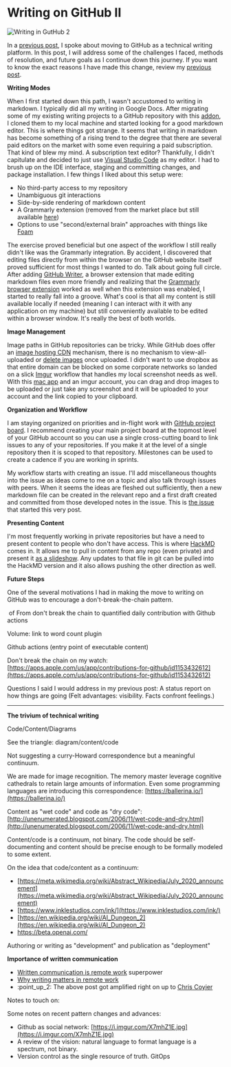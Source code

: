 # Writing on GitHub II

![Writing in GutHub 2](https://i.imgur.com/7q9dp9A.png)

In a [previous post](https://medium.com/@justiceconder/writing-on-github-c35ddd12bfd8), I spoke about moving to GitHub as a technical writing platform. In this post, I will address some of the challenges I faced, methods of resolution, and future goals as I continue down this journey. If you want to know the exact reasons I have made this change, review my [previous post](https://medium.com/@justiceconder/writing-on-github-c35ddd12bfd8).

**Writing Modes**

When I first started down this path, I wasn't accustomed to writing in markdown. I typically did all my writing in Google Docs. After migrating some of my existing writing projects to a GitHub repository with this [addon](https://www.buymeacoffee.com/docstomarkdown), I cloned them to my local machine and started looking for a good markdown editor. This is where things got strange. It seems that writing in markdown has become something of a rising trend to the degree that there are several paid editors on the market with some even requiring a paid subscription. That kind of blew my mind. A subscription text editor? Thankfully, I didn't capitulate and decided to just use [Visual Studio Code](https://code.visualstudio.com/) as my editor. I had to brush up on the IDE interface, staging and committing changes, and package installation. I few things I liked about this setup were:

*   No third-party access to my repository
*   Unambiguous git interactions
*   Side-by-side rendering of markdown content
*   A Grammarly extension (removed from the market place but still available [here](https://github.com/znck/grammarly/releases/tag/v0.12.2))
*   Options to use "second/external brain" approaches with things like [Foam](https://foambubble.github.io/foam/)

The exercise proved beneficial but one aspect of the workflow I still really didn't like was the Grammarly integration. By accident, I discovered that editing files directly from within the browser on the GitHub website itself proved sufficient for most things I wanted to do. Talk about going full circle. After adding [GitHub Writer](https://github.com/ckeditor/github-writer), a browser extension that made editing markdown files even more friendly and realizing that the [Grammarly browser extension](https://support.grammarly.com/hc/en-us/articles/115000091552-Install-the-Grammarly-browser-extension) worked as well when this extension was enabled, I started to really fall into a groove. What's cool is that all my content is still available locally if needed (meaning I can interact with it with any application on my machine) but still conveniently available to be edited within a browser window. It's really the best of both worlds.

**Image Management**

Image paths in GitHub repositories can be tricky. While GitHub does offer an [image hosting CDN](https://gist.github.com/vinkla/dca76249ba6b73c5dd66a4e986df4c8d) mechanism, there is no mechanism to view-all-uploaded or [delete images](https://stackoverflow.com/questions/33215211/github-how-do-i-delete-an-attachment-in-github-issues) once uploaded. I didn't want to use dropbox as that entire domain can be blocked on some corporate networks so landed on a slick [Imgur](https://imgur.com/) workflow that handles my local screenshot needs as well. With this [mac app](https://github.com/mileswd/mac2imgur) and an imgur account, you can drag and drop images to be uploaded or just take any screenshot and it will be uploaded to your account and the link copied to your clipboard.

**Organization and Workflow**

I am staying organized on priorities and in-flight work with [GitHub project board](https://github.com/features/project-management/). I recommend creating your main project board at the topmost level of your GitHub account so you can use a single cross-cutting board to link issues to any of your repositories. If you make it at the level of a single repository then it is scoped to that repository. Milestones can be used to create a cadence if you are working in sprints. 

My workflow starts with creating an issue. I'll add miscellaneous thoughts into the issue as ideas come to me on a topic and also talk through issues with peers. When it seems the ideas are fleshed out sufficiently, then a new markdown file can be created in the relevant repo and a first draft created and committed from those developed notes in the issue. This is [the issue](https://github.com/singularityhacker/Content/issues/2) that started this very post.

**Presenting Content**

I'm most frequently working in private repositories but have a need to present content to people who don't have access. This is where [HackMD](https://hackmd.io/) comes in. It allows me to pull in content from any repo (even private) and present it [as a slideshow](https://hackmd.io/c/tutorials/%2Fs%2Fhow-to-create-slide-deck). Any updates to that file in git can be pulled into the HackMD version and it also allows pushing the other direction as well.

**Future Steps**

One of the several motivations I had in making the move to writing on GitHub was to encourage a don't-break-the-chain pattern. 

 of From don't break the chain to quantified daily contribution with Github actions

Volume: link to word count plugin

Github actions (entry point of executable content)

Don't break the chain on my watch: [https://apps.apple.com/us/app/contributions-for-github/id1153432612](https://apps.apple.com/us/app/contributions-for-github/id1153432612)

Questions I said I would address in my previous post: A status report on how things are going (Felt advantages: visibility. Facts confront feelings.)

---

**The trivium of technical writing**

Code/Content/Diagrams

See the triangle: diagram/content/code

Not suggesting a curry-Howard correspondence but a meaningful continuum.

We are made for image recognition. The memory master leverage cognitive cathedrals to retain large amounts of information. Even some programming languages are introducing this correspondence: [https://ballerina.io/](https://ballerina.io/)

Content as "wet code" and code as "dry code": [http://unenumerated.blogspot.com/2006/11/wet-code-and-dry.html](http://unenumerated.blogspot.com/2006/11/wet-code-and-dry.html)

Content/code is a continuum, not binary. The code should be self-documenting and content should be precise enough to be formally modeled to some extent.

On the idea that code/content as a continuum:

*   [https://meta.wikimedia.org/wiki/Abstract_Wikipedia/July_2020_announcement](https://meta.wikimedia.org/wiki/Abstract_Wikipedia/July_2020_announcement)
*   [https://www.inklestudios.com/ink/](https://www.inklestudios.com/ink/)
*   [https://en.wikipedia.org/wiki/AI_Dungeon_2](https://en.wikipedia.org/wiki/AI_Dungeon_2)
*   https://beta.openai.com/

Authoring or writing as "development" and publication as "deployment"

**Importance of written communication**

*   [Written communication is remote work](https://snir.dev/blog/remote-async-communication/) superpower
*   [Why writing matters in remote work](http://www.timcasasola.com/blog/writing)
*   :point\_up\_2: The above post got amplified right on up to [Chris Coyier](https://css-tricks.com/why-does-writing-matter-in-remote-work/)

Notes to touch on:

Some notes on recent pattern changes and advances:

*   Github as social network: [https://i.imgur.com/X7mhZ1E.jpg](https://i.imgur.com/X7mhZ1E.jpg)
*   A review of the vision: natural language to format language is a spectrum, not binary.
*   Version control as the single resource of truth. GitOps
